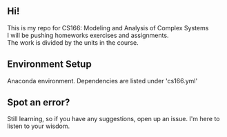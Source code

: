 ## Hi!
This is my repo for CS166: Modeling and Analysis of Complex Systems <br>
I will be pushing homeworks exercises and assignments. <br> 
The work is divided by the units in the course.

## Environment Setup
Anaconda environment.
Dependencies are listed under 'cs166.yml'

## Spot an error?
Still learning, so if you have any suggestions, open up an issue. I'm here to listen to your wisdom.